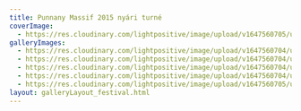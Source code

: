 ```yaml
---
title: Punnany Massif 2015 nyári turné
coverImage:
  - https://res.cloudinary.com/lightpositive/image/upload/v1647560705/uploads/Punnany%20Massif%202015%20ny%C3%A1ri%20turn%C3%A9/00Punnanymassif-koncert.jpg
galleryImages: 
  - https://res.cloudinary.com/lightpositive/image/upload/v1647560704/uploads/Punnany%20Massif%202015%20ny%C3%A1ri%20turn%C3%A9/Punnanymassif-koncert.jpg
  - https://res.cloudinary.com/lightpositive/image/upload/v1647560704/uploads/Punnany%20Massif%202015%20ny%C3%A1ri%20turn%C3%A9/Punnanymassif-koncert5.jpg
  - https://res.cloudinary.com/lightpositive/image/upload/v1647560704/uploads/Punnany%20Massif%202015%20ny%C3%A1ri%20turn%C3%A9/01Punnanymassif-koncert.jpg
  - https://res.cloudinary.com/lightpositive/image/upload/v1647560704/uploads/Punnany%20Massif%202015%20ny%C3%A1ri%20turn%C3%A9/Punnanymassif-koncert4.jpg
  - https://res.cloudinary.com/lightpositive/image/upload/v1647560705/uploads/Punnany%20Massif%202015%20ny%C3%A1ri%20turn%C3%A9/00Punnanymassif-koncert.jpg
layout: galleryLayout_festival.html
---
```

